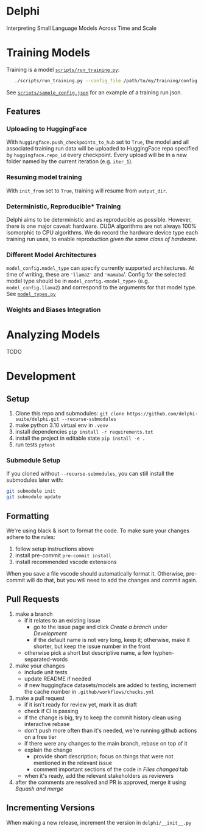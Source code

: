 # Delphi

Interpreting Small Language Models Across Time and Scale

# Training Models
Training is a model [`scripts/run_training.py`](scripts/run_training.py):
```bash
   ./scripts/run_training.py --config_file /path/to/my/training/config.json
```

See [`scripts/sample_config.json`](scripts/sample_config.json) for an example of a training run json.


## Features
### Uploading to HuggingFace
With `huggingface.push_checkpoints_to_hub` set to `True`, the model and all associated
training run data will be uploaded to HuggingFace repo specified by `huggingface.repo_id`
every checkpoint. Every upload will be in a new folder named by the current iteration (e.g. `iter_1`).
### Resuming model training
With `init_from` set to `True`, training will resume from `output_dir`.
### Deterministic, Reproducible* Training
Delphi aims to be deterministic and as reproducible as possible. However, there is one major caveat: hardware. CUDA algorithms are not always 100% isomorphic to CPU algorithms. We do record the hardware device type each training run uses,
to enable reproduction *given the same class of hardware*.
### Different Model Architectures
`model_config.model_type` can specify currently supported architectures. At time of writing, these are `'llama2'` and `'mamaba`'. Config for the selected model type should
be in `model_config.<model_type>` (e.g. `model_config.llama2`) and correspond to the
arguments for that model type. See [`model_types.py`](src/delphi/train/config/models/model_types.py)
### Weights and Biases Integration


# Analyzing Models
TODO

# Development

## Setup

1. Clone this repo and submodules: `git clone https://github.com/delphi-suite/delphi.git --recurse-submodules`
2. make python 3.10 virtual env in `.venv`
3. install dependencies `pip install -r requirements.txt`
4. install the project in editable state `pip install -e .`
5. run tests `pytest`

### Submodule Setup
If you cloned without `--recurse-submodules`, you can still install the submodules later with:
```bash
git submodule init
git submodule update
```

## Formatting

We're using black & isort to format the code. To make sure your changes adhere to the rules:

1. follow setup instructions above
2. install pre-commit `pre-commit install`
3. install recommended vscode extensions

When you save a file vscode should automatically format it. Otherwise, pre-commit will do that, but you will need to add the changes and commit again.

## Pull Requests

1. make a branch
   - if it relates to an existing issue
     - go to the issue page and click _Create a branch_ under _Development_
     - if the default name is not very long, keep it; otherwise, make it shorter, but keep the issue number in the front
   - otherwise pick a short but descriptive name, a few hyphen-separated-words
2. make your changes
   - include unit tests
   - update README if needed
   - if new huggingface datasets/models are added to testing, increment the cache number in `.github/workflows/checks.yml`
3. make a pull request
   - if it isn't ready for review yet, mark it as draft
   - check if CI is passing
   - if the change is big, try to keep the commit history clean using interactive rebase
   - don't push more often than it's needed, we're running github actions on a free tier
   - if there were any changes to the main branch, rebase on top of it
   - explain the change
     - provide short description; focus on things that were not mentioned in the relevant issue
     - comment important sections of the code in _Files changed_ tab
   - when it's ready, add the relevant stakeholders as reviewers
4. after the comments are resolved and PR is approved, merge it using _Squash and merge_

## Incrementing Versions
When making a new release, increment the version in `delphi/__init__.py`